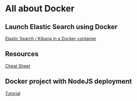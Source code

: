 # All about Docker

## Launch Elastic Search using Docker

[Elastic Search / Kibana in a Docker container](/doc/Elastic-Search-setup.md)

## Resources

[Cheat Sheet](https://github.com/wsargent/docker-cheat-sheet)

## Docker project with NodeJS deployment

[Tutorial](https://github.com/dwmkerr/node-docker-mircroservice)
